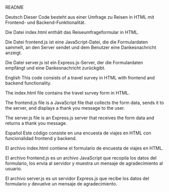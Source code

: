 README

Deutsch
Dieser Code besteht aus einer Umfrage zu Reisen in HTML mit Frontend- und Backend-Funktionalität.

Die Datei index.html enthält das Reiseumfrageformular in HTML.

Die Datei frontend.js ist eine JavaScript-Datei, die die Formulardaten sammelt, an den Server sendet und dem Benutzer eine Dankesnachricht anzeigt.

Die Datei server.js ist ein Express.js-Server, der die Formulardaten empfängt und eine Dankesnachricht zurückgibt.

English
This code consists of a travel survey in HTML with frontend and backend functionality.

The index.html file contains the travel survey form in HTML.

The frontend.js file is a JavaScript file that collects the form data, sends it to the server, and displays a thank you message to the user.

The server.js file is an Express.js server that receives the form data and returns a thank you message.

Español
Este código consiste en una encuesta de viajes en HTML con funcionalidad frontend y backend.

El archivo index.html contiene el formulario de encuesta de viajes en HTML.

El archivo frontend.js es un archivo JavaScript que recopila los datos del formulario, los envía al servidor y muestra un mensaje de agradecimiento al usuario.

El archivo server.js es un servidor Express.js que recibe los datos del formulario y devuelve un mensaje de agradecimiento.